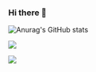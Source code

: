### Hi there 👋

![Anurag's GitHub stats](https://github-readme-stats.vercel.app/api?username=MinsFuture&show_icons=dracula&theme=radical)

<a href="https://www.instagram.com/xxmin_0/" target="_blank"><img src="https://img.shields.io/badge/Instagram-E4405F?style=flat-square&logo=instagram&logoColor=white">

<a href="mailto:helloaway213@gmail.com" target="_blank"><img src="https://img.shields.io/badge/helloaway213@gmail.com-EA4335?style=flat-square&logo=gmail&logoColor=white">

